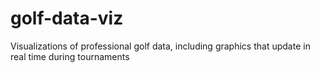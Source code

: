 # golf-data-viz
Visualizations of professional golf data, including graphics that update in real time during tournaments
